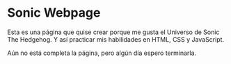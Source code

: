 # Sonic Webpage

Esta es una página que quise crear porque me gusta el Universo de Sonic The Hedgehog. Y así practicar mis habilidades en HTML, CSS y JavaScript.

Aún no está completa la página, pero algún día espero terminarla.
